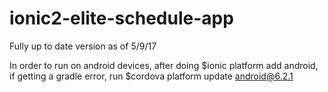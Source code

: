 # ionic2-elite-schedule-app
Fully up to date version as of 5/9/17 

In order to run on android devices, after doing $ionic platform add android, if getting a gradle error, run $cordova platform update android@6.2.1
